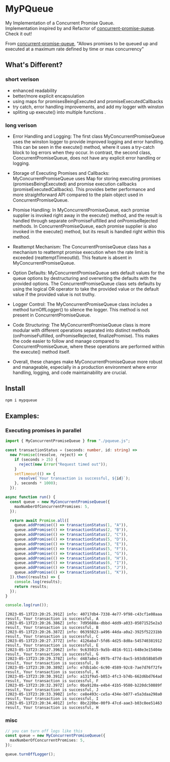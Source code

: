 # MyPQueue

My Implementation of a Concurrent Promise Queue. \
Implementation inspired by and Refactor of [concurrent-promise-queue](https://github.com/doo-gl/concurrent-promise-queue/tree/main). Check it out!

From [concurrent-promise-queue](https://github.com/doo-gl/concurrent-promise-queue/tree/main), "Allows promises to be queued up and executed at a maximum rate defined by time or max concurrency"

## What's Different?

### short verison

- enhanced readability
- better/more explicit encapsulation
- using maps for promisesBeingExecuted and promiseExecutedCallbacks
- try catch, error handling improvements, and add my logger with winston
- spliting up execute() into multiple functions
.

### long verison

- Error Handling and Logging: The first class MyConcurrentPromiseQueue uses the winston logger to provide improved logging and error handling. This can be seen in the execute() method, where it uses a try-catch block to log errors when they occur. In contrast, the second class, ConcurrentPromiseQueue, does not have any explicit error handling or logging.

- Storage of Executing Promises and Callbacks: MyConcurrentPromiseQueue uses Map for storing executing promises (promisesBeingExecuted) and promise execution callbacks (promiseExecutedCallbacks). This provides better performance and more straightforward API compared to the plain object used in ConcurrentPromiseQueue.

- Promise Handling: In MyConcurrentPromiseQueue, each promise supplier is invoked right away in the execute() method, and the result is handled through separate onPromiseFulfilled and onPromiseRejected methods. In ConcurrentPromiseQueue, each promise supplier is also invoked in the execute() method, but its result is handled right within this method.

- Reattempt Mechanism: The ConcurrentPromiseQueue class has a mechanism to reattempt promise execution when the rate limit is exceeded (reattemptTimeoutId). This feature is absent in MyConcurrentPromiseQueue.

- Option Defaults: MyConcurrentPromiseQueue sets default values for the queue options by destructuring and overwriting the defaults with the provided options. The ConcurrentPromiseQueue class sets defaults by using the logical OR operator to take the provided value or the default value if the provided value is not truthy.

- Logger Control: The MyConcurrentPromiseQueue class includes a method turnOffLogger() to silence the logger. This method is not present in ConcurrentPromiseQueue.

- Code Structuring: The MyConcurrentPromiseQueue class is more modular with different operations separated into distinct methods (onPromiseFulfilled, onPromiseRejected, finalizePromise). This makes the code easier to follow and manage compared to ConcurrentPromiseQueue, where these operations are performed within the execute() method itself.

- Overall, these changes make MyConcurrentPromiseQueue more robust and manageable, especially in a production environment where error handling, logging, and code maintainability are crucial.

## Install

```bash
npm i mypqueue
```

## Examples:

### Executing promises in parallel

```TypeScript
import { MyConcurrentPromiseQueue } from "./pqueue.js";

const transactionStatus = (seconds: number, id: string) =>
  new Promise((resolve, reject) => {
    if (seconds > 25) {
      reject(new Error("Request timed out"));
    }
    setTimeout(() => {
      resolve(`Your transaction is successful, ${id}`);
    }, seconds * 1000);
  });

async function run() {
  const queue = new MyConcurrentPromiseQueue({
    maxNumberOfConcurrentPromises: 5,
  });

  return await Promise.all([
    queue.addPromise(() => transactionStatus(1, "A")),
    queue.addPromise(() => transactionStatus(2, "B")),
    queue.addPromise(() => transactionStatus(2, "C")),
    queue.addPromise(() => transactionStatus(5, "D")),
    queue.addPromise(() => transactionStatus(3, "E")),
    queue.addPromise(() => transactionStatus(5, "F")),
    queue.addPromise(() => transactionStatus(1, "G")),
    queue.addPromise(() => transactionStatus(8, "H")),
    queue.addPromise(() => transactionStatus(6, "I")),
    queue.addPromise(() => transactionStatus(5, "J")),
    queue.addPromise(() => transactionStatus(1, "K")),
  ]).then((results) => {
    console.log(results);
    return results;
  });
}

console.log(run());
```

```
[2023-05-13T23:20:25.391Z] info: 40717db4-7338-4e77-9f98-c43cf1e08aaa result, Your transaction is successful, A
[2023-05-13T23:20:26.386Z] info: 7d95688a-dbbd-4dd9-a033-05071525e2a3 result, Your transaction is successful, B
[2023-05-13T23:20:26.387Z] info: 06393823-a496-44da-a0a2-3925f52231bb result, Your transaction is successful, C
[2023-05-13T23:20:27.377Z] info: 4126aba7-5fd6-4d25-8d0a-545740381912 result, Your transaction is successful, E
[2023-05-13T23:20:27.396Z] info: 9c635015-9a5b-4816-9111-648e3e15404e result, Your transaction is successful, G
[2023-05-13T23:20:29.378Z] info: d487a8e1-097b-477d-8ac5-b93db58b85d9 result, Your transaction is successful, D
[2023-05-13T23:20:30.389Z] info: e7db1abc-6c90-4589-92c8-7ae7d76f72fe result, Your transaction is successful, K
[2023-05-13T23:20:30.391Z] info: a131f9a5-b053-4fc3-b74b-662d6bd764ad result, Your transaction is successful, F
[2023-05-13T23:20:32.397Z] info: 0ba9120a-e4b4-41b5-9580-b220dc50889f result, Your transaction is successful, J
[2023-05-13T23:20:33.390Z] info: ce8e493c-ce5a-434e-b077-e5a3daa298a0 result, Your transaction is successful, I
[2023-05-13T23:20:34.401Z] info: 8bc220be-00f9-47cd-aae3-b03c8ee51463 result, Your transaction is successful, H
```

### misc

```TypeScript
// you can turn off logs like this
const queue = new MyConcurrentPromiseQueue({
  maxNumberOfConcurrentPromises: 5,
});

queue.turnOffLogger();
```